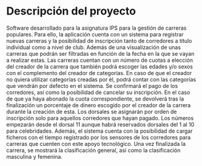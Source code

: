 # Descripción del proyecto
Software desarrollado para la asignatura IPS para la gestión de carreras populares. Para ello, la aplicación cuenta con un sistema para registrar nuevas carreras y la posibilidad de inscripción tanto de corredores a título individual como a nivel de club. Además de una visualización de unas carreras que podrán ser filtradas en función de la fecha en la que se vayan a realizar estas. Las carreras cuentan con un número de cuotas a elección del creador de la carrera que también podrá escoger las edades y/o sexos con el complemento del creador de categorías. En caso de que el creador no quiera utilizar categorías creadas por él, podrá contar con las categorías que vendrán por defecto en el sistema. Se confirmará el pago de los corredores, así como la posibilidad de cancelar su inscripción. En el caso de que ya haya abonado la cuota correspondiente, se devolverá tras la finalización un porcentaje de dinero escogido por el creador de la carrera durante la creación de esta. Los dorsales se asignarán por orden de inscripción solo para aquellos corredores que hayan pagado. Los números empezarán desde el dorsal 11 aunque habrá reservados dorsales del 1 al 10 para celebridades. Además, el sistema cuenta con la posibilidad de cargar ficheros con el tiempo registrado por los sensores de los corredores para carreras que cuenten con este apoyo tecnológico. Una vez finalizada la carrera, se mostrará la clasificación general, así como la clasificación masculina y femenina. 
